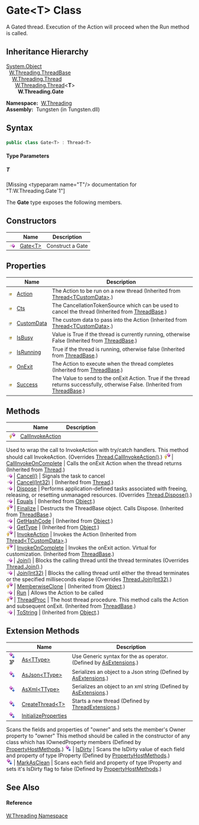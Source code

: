Gate&lt;T> Class
================
  
A Gated thread. Execution of the Action will proceed when the Run method is called.



Inheritance Hierarchy
---------------------
[System.Object][1]  
  [W.Threading.ThreadBase][2]  
    [W.Threading.Thread][3]  
      [W.Threading.Thread][4]&lt;**T**>  
        **W.Threading.Gate<T>**  

  **Namespace:**  [W.Threading][5]  
  **Assembly:**  Tungsten (in Tungsten.dll)

Syntax
------

```csharp
public class Gate<T> : Thread<T>

```

#### Type Parameters

##### *T*

[Missing &lt;typeparam name="T"/> documentation for "T:W.Threading.Gate`1"]


The **Gate<T>** type exposes the following members.


Constructors
------------

                 | Name            | Description      
---------------- | --------------- | ---------------- 
![Public method] | [Gate&lt;T>][6] | Construct a Gate 


Properties
----------

                      | Name            | Description                                                                                                                         
--------------------- | --------------- | ----------------------------------------------------------------------------------------------------------------------------------- 
![Protected property] | [Action][7]     | The Action to be run on a new thread (Inherited from [Thread&lt;TCustomData>][4].)                                                  
![Protected property] | [Cts][8]        | The CancellationTokenSource which can be used to cancel the thread (Inherited from [ThreadBase][2].)                                
![Public property]    | [CustomData][9] | The custom data to pass into the Action (Inherited from [Thread&lt;TCustomData>][4].)                                               
![Protected property] | [IsBusy][10]    | Value is True if the thread is currently running, otherwise False (Inherited from [ThreadBase][2].)                                 
![Public property]    | [IsRunning][11] | True if the thread is running, otherwise false (Inherited from [ThreadBase][2].)                                                    
![Protected property] | [OnExit][12]    | The Action to execute when the thread completes (Inherited from [ThreadBase][2].)                                                   
![Protected property] | [Success][13]   | The Value to send to the onExit Action. True if the thread returns successfully, otherwise False. (Inherited from [ThreadBase][2].) 


Methods
-------

                    | Name                       | Description                                                                                                                                       
------------------- | -------------------------- | ------------------------------------------------------------------------------------------------------------------------------------------------- 
![Protected method] | [CallInvokeAction][14]     | 
Used to wrap the call to InvokeAction with try/catch handlers. This method should call InvokeAction.
 (Overrides [Thread.CallInvokeAction()][15].) 
![Protected method] | [CallInvokeOnComplete][16] | Calls the onExit Action when the thread returns (Inherited from [Thread][3].)                                                                     
![Public method]    | [Cancel()][17]             | Signals the task to cancel                                                                                                                        
![Public method]    | [Cancel(Int32)][18]        | (Inherited from [Thread][3].)                                                                                                                     
![Public method]    | [Dispose][19]              | Performs application-defined tasks associated with freeing, releasing, or resetting unmanaged resources. (Overrides [Thread.Dispose()][20].)      
![Public method]    | [Equals][21]               | (Inherited from [Object][1].)                                                                                                                     
![Protected method] | [Finalize][22]             | Destructs the ThreadBase object. Calls Dispose. (Inherited from [ThreadBase][2].)                                                                 
![Public method]    | [GetHashCode][23]          | (Inherited from [Object][1].)                                                                                                                     
![Public method]    | [GetType][24]              | (Inherited from [Object][1].)                                                                                                                     
![Protected method] | [InvokeAction][25]         | Invokes the Action (Inherited from [Thread&lt;TCustomData>][4].)                                                                                  
![Protected method] | [InvokeOnComplete][26]     | Invokes the onExit action. Virtual for customization. (Inherited from [ThreadBase][2].)                                                           
![Public method]    | [Join()][27]               | Blocks the calling thread until the thread terminates (Overrides [Thread.Join()][28].)                                                            
![Public method]    | [Join(Int32)][29]          | Blocks the calling thread until either the thread terminates or the specified milliseconds elapse (Overrides [Thread.Join(Int32)][30].)           
![Protected method] | [MemberwiseClone][31]      | (Inherited from [Object][1].)                                                                                                                     
![Public method]    | [Run][32]                  | Allows the Action to be called                                                                                                                    
![Protected method] | [ThreadProc][33]           | The host thread procedure. This method calls the Action and subsequent onExit. (Inherited from [ThreadBase][2].)                                  
![Public method]    | [ToString][34]             | (Inherited from [Object][1].)                                                                                                                     


Extension Methods
-----------------

                                          | Name                       | Description                                                                                                                                                                                                                      
----------------------------------------- | -------------------------- | -------------------------------------------------------------------------------------------------------------------------------------------------------------------------------------------------------------------------------- 
![Public Extension Method]![Code example] | [As&lt;TType>][35]         | Use Generic syntax for the as operator. (Defined by [AsExtensions][36].)                                                                                                                                                         
![Public Extension Method]                | [AsJson&lt;TType>][37]     | Serializes an object to a Json string (Defined by [AsExtensions][36].)                                                                                                                                                           
![Public Extension Method]                | [AsXml&lt;TType>][38]      | Serializes an object to an xml string (Defined by [AsExtensions][36].)                                                                                                                                                           
![Public Extension Method]                | [CreateThread&lt;T>][39]   | Starts a new thread (Defined by [ThreadExtensions][40].)                                                                                                                                                                         
![Public Extension Method]                | [InitializeProperties][41] | 
Scans the fields and properties of "owner" and sets the member's Owner property to "owner" This method should be called in the constructor of any class which has IOwnedProperty members
 (Defined by [PropertyHostMethods][42].) 
![Public Extension Method]                | [IsDirty][43]              | 
Scans the IsDirty value of each field and property of type IProperty
 (Defined by [PropertyHostMethods][42].)                                                                                                                 
![Public Extension Method]                | [MarkAsClean][44]          | 
Scans each field and property of type IProperty and sets it's IsDirty flag to false
 (Defined by [PropertyHostMethods][42].)                                                                                                  


See Also
--------

#### Reference
[W.Threading Namespace][5]  

[1]: http://msdn.microsoft.com/en-us/library/e5kfa45b
[2]: ../ThreadBase/README.md
[3]: ../Thread/README.md
[4]: ../Thread_1/README.md
[5]: ../README.md
[6]: _ctor.md
[7]: ../Thread_1/Action.md
[8]: ../ThreadBase/Cts.md
[9]: ../Thread_1/CustomData.md
[10]: ../ThreadBase/IsBusy.md
[11]: ../ThreadBase/IsRunning.md
[12]: ../ThreadBase/OnExit.md
[13]: ../ThreadBase/Success.md
[14]: CallInvokeAction.md
[15]: ../Thread/CallInvokeAction.md
[16]: ../Thread/CallInvokeOnComplete.md
[17]: Cancel.md
[18]: ../Thread/Cancel_1.md
[19]: Dispose.md
[20]: ../Thread/Dispose.md
[21]: http://msdn.microsoft.com/en-us/library/bsc2ak47
[22]: ../ThreadBase/Finalize.md
[23]: http://msdn.microsoft.com/en-us/library/zdee4b3y
[24]: http://msdn.microsoft.com/en-us/library/dfwy45w9
[25]: ../Thread_1/InvokeAction.md
[26]: ../ThreadBase/InvokeOnComplete.md
[27]: Join.md
[28]: ../Thread/Join.md
[29]: Join_1.md
[30]: ../Thread/Join_1.md
[31]: http://msdn.microsoft.com/en-us/library/57ctke0a
[32]: Run.md
[33]: ../ThreadBase/ThreadProc.md
[34]: http://msdn.microsoft.com/en-us/library/7bxwbwt2
[35]: ../../W/AsExtensions/As__1.md
[36]: ../../W/AsExtensions/README.md
[37]: ../../W/AsExtensions/AsJson__1.md
[38]: ../../W/AsExtensions/AsXml__1.md
[39]: ../ThreadExtensions/CreateThread__1.md
[40]: ../ThreadExtensions/README.md
[41]: ../../W/PropertyHostMethods/InitializeProperties.md
[42]: ../../W/PropertyHostMethods/README.md
[43]: ../../W/PropertyHostMethods/IsDirty.md
[44]: ../../W/PropertyHostMethods/MarkAsClean.md
[Public method]: ../../_icons/pubmethod.gif "Public method"
[Protected property]: ../../_icons/protproperty.gif "Protected property"
[Public property]: ../../_icons/pubproperty.gif "Public property"
[Protected method]: ../../_icons/protmethod.gif "Protected method"
[Public Extension Method]: ../../_icons/pubextension.gif "Public Extension Method"
[Code example]: ../../_icons/CodeExample.png "Code example"